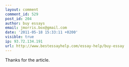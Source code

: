 ```yaml
---
layout: comment
comment_id: 529
post_id: 204
author: buy essays
email: jmorris.box@gmail.com
date: '2011-05-18 15:33:11 +0200'
visible: true
ip: 93.72.134.191
url: http://www.bestessayhelp.com/essay-help/buy-essay
---
```

Thanks for the article.

